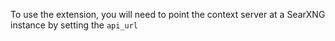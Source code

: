 To use the extension, you will need to point the context server at a SearXNG instance by setting the `api_url`
